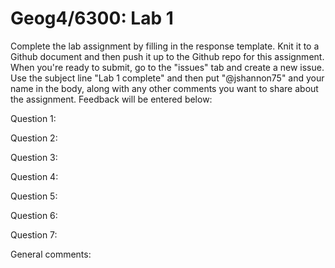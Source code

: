 # Geog4/6300: Lab 1

Complete the lab assignment by filling in the response template. Knit it to a Github document and then push it up to the Github repo for this assignment. When you're ready to submit, go to the "issues" tab and create a new issue. Use the subject line "Lab 1 complete" and then put "@jshannon75" and your name in the body, along with any other comments you want to share about the assignment. Feedback will be entered below:

Question 1:<p>
Question 2:<p>
Question 3:<p>
Question 4:<p>
Question 5:<p>
Question 6:<p>
Question 7:<p>

General comments: 